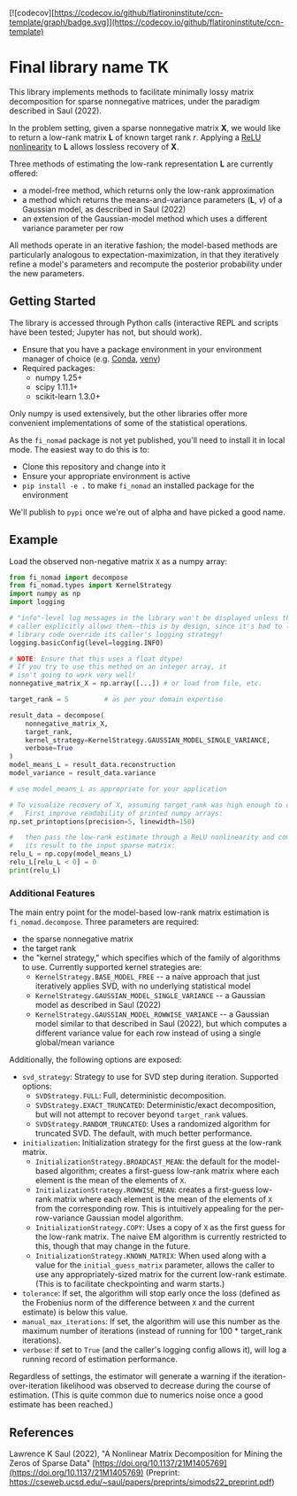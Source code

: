 [![codecov][https://codecov.io/github/flatironinstitute/ccn-template/graph/badge.svg]](https://codecov.io/github/flatironinstitute/ccn-template)
# Final library name TK

This library implements methods to facilitate minimally lossy matrix decomposition for sparse nonnegative matrices, under the
paradigm described in Saul (2022).

In the problem setting, given a sparse nonnegative matrix **X**, we would like to return a low-rank matrix **L** of known
target rank *r*. Applying a
[ReLU nonlinearity](https://en.wikipedia.org/wiki/Rectifier_(neural_networks)) to **L** allows lossless recovery of **X**.

Three methods of estimating the low-rank representation **L** are currently offered:
 - a model-free method, which returns only the low-rank approximation
 - a method which returns the means-and-variance parameters (**L**, *v*) of a Gaussian model, as described in Saul (2022)
 - an extension of the Gaussian-model method which uses a different variance parameter per row

All methods operate in an iterative fashion; the model-based methods are particularly analogous to expectation-maximization,
in that they iteratively refine a model's parameters and recompute the posterior probability under the new parameters.


## Getting Started

The library is accessed through Python calls (interactive REPL and scripts have been tested; Jupyter has not, but should work).

- Ensure that you have a package environment in your environment manager of choice (e.g. [Conda](https://conda.io/projects/conda/en/latest/index.html),
[venv](https://docs.python.org/3/library/venv.html))
- Required packages:
  - numpy 1.25+
  - scipy 1.11.1+
  - scikit-learn 1.3.0+

Only numpy is used extensively, but the other libraries offer more convenient implementations of some of the statistical operations.

As the `fi_nomad` package is not yet published, you'll need to install it in local mode. The easiest way to do this is to:
- Clone this repository and change into it
- Ensure your appropriate environment is active
- `pip install -e .` to make `fi_nomad` an installed package for the environment

We'll publish to `pypi` once we're out of alpha and have picked a good name.

## Example

Load the observed non-negative matrix `X` as a numpy array:

```python
from fi_nomad import decompose
from fi_nomad.types import KernelStrategy
import numpy as np
import logging

# "info"-level log messages in the library won't be displayed unless the
# caller explicitly allows them--this is by design, since it's bad to let
# library code override its caller's logging strategy!
logging.basicConfig(level=logging.INFO)

# NOTE: Ensure that this uses a float dtype!
# If you try to use this method on an integer array, it
# isn't going to work very well!
nonnegative_matrix_X = np.array([...]) # or load from file, etc.

target_rank = 5         # as per your domain expertise

result_data = decompose(
    nonnegative_matrix_X,
    target_rank,
    kernel_strategy=KernelStrategy.GAUSSIAN_MODEL_SINGLE_VARIANCE,
    verbose=True
)
model_means_L = result_data.reconstruction
model_variance = result_data.variance

# use model_means_L as appropriate for your application

# To visualize recovery of X, assuming target_rank was high enough to do so:
#   First improve readability of printed numpy arrays:
np.set_printoptions(precision=5, linewidth=150)

#   then pass the low-rank estimate through a ReLU nonlinearity and compare
#   its result to the input sparse matrix:
relu_L = np.copy(model_means_L)
relu_L[relu_L < 0] = 0
print(relu_L)
```

### Additional Features

The main entry point for the model-based low-rank matrix estimation is `fi_nomad.decompose`.
Three parameters are required:
- the sparse nonnegative matrix
- the target rank
- the "kernel strategy," which specifies which of the family of algorithms to use. Currently supported
  kernel strategies are:
  - `KernelStrategy.BASE_MODEL_FREE` -- a naive approach that just iteratively applies SVD, with no
    underlying statistical model
  - `KernelStrategy.GAUSSIAN_MODEL_SINGLE_VARIANCE` -- a Gaussian model as described in Saul (2022)
  - `KernelStrategy.GAUSSIAN_MODEL_ROWWISE_VARIANCE` -- a Gaussian model similar to that described in
    Saul (2022), but which computes a different variance value for each row instead of using a single
    global/mean variance

Additionally, the following options are exposed:

- `svd_strategy`: Strategy to use for SVD step during iteration. Supported options:
  - `SVDStrategy.FULL`: Full, deterministic decomposition.
  - `SVDStrategy.EXACT_TRUNCATED`: Deterministic/exact decomposition, but will not attempt to recover beyond `target_rank` values.
  - `SVDStrategy.RANDOM_TRUNCATED`: Uses a randomized algorithm for truncated SVD. The default, with much better performance.
- `initialization`: Initialization strategy for the first guess at the low-rank matrix.
  - `InitializationStrategy.BROADCAST_MEAN`: the default for the model-based algorithm; creates a first-guess low-rank matrix
  where each element is the mean of the elements of `X`.
  - `InitializationStrategy.ROWWISE_MEAN`: creates a first-guess low-rank matrix where each element is the mean of the
  elements of `X` from the corresponding row. This is intuitively appealing for the per-row-variance Gaussian model algorithm.
  - `InitializationStrategy.COPY`: Uses a copy of `X` as the first guess for the low-rank matrix. The naive EM algorithm is
  currently restricted to this, though that may change in the future.
  - `InitializationStrategy.KNOWN_MATRIX`: When used along with a value for the `initial_guess_matrix` parameter,
  allows the caller to use any appropriately-sized matrix for the current low-rank estimate. (This is to facilitate
  checkpointing and warm starts.)
- `tolerance`: If set, the algorithm will stop early once the loss (defined as the Frobenius norm of the
difference between `X` and the current estimate) is below this value.
- `manual_max_iterations`: If set, the algorithm will use this number as the maximum number of iterations
(instead of running for 100 * target_rank iterations).
- `verbose`: if set to `True` (and the caller's logging config allows it), will log a running record of estimation performance.

Regardless of settings, the estimator will generate a warning if the iteration-over-iteration likelihood was observed
to decrease during the course of estimation. (This is quite common due to numerics noise once a good estimate has been
reached.)


## References

Lawrence K Saul (2022), "A Nonlinear Matrix Decomposition for Mining the Zeros of Sparse Data"
[https://doi.org/10.1137/21M1405769](https://doi.org/10.1137/21M1405769)
(Preprint: https://cseweb.ucsd.edu/~saul/papers/preprints/simods22_preprint.pdf)

